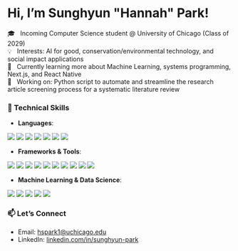 # Hi, I’m Sunghyun "Hannah" Park!

🎓 &nbsp; Incoming Computer Science student @ University of Chicago (Class of 2029)  
💡 &nbsp; Interests: AI for good, conservation/environmental technology, and social impact applications  
🌱 &nbsp; Currently learning more about Machine Learning, systems programming, Next.js, and React Native  
🚀 &nbsp; Working on: Python script to automate and streamline the research article screening process for a systematic literature review

### 🔧 Technical Skills
- **Languages**:  
<img src = "https://img.shields.io/badge/Python-4584b6?style=for-the-badge&logo=python&logoColor=white"> 
<img src = "https://img.shields.io/badge/C++-333333?style=for-the-badge&logo=C++&logoColor=white"> 
<img src = "https://img.shields.io/badge/JavaScript-F0DB4F?style=for-the-badge&logo=JavaScript&logoColor=white"> 
<img src = "https://img.shields.io/badge/TypeScript-3178c6?style=for-the-badge&logo=TypeScript&logoColor=white"> 
<img src = "https://img.shields.io/badge/SQL-F29111?style=for-the-badge&logo=SQL&logoColor=white"> 
<img src = "https://img.shields.io/badge/HTML-F24E1E?style=for-the-badge&logo=HTML&logoColor=white"> 
<img src = "https://img.shields.io/badge/CSS-663399?style=for-the-badge&logo=CSS&logoColor=white"> 

- **Frameworks & Tools**:  
<img src = "https://img.shields.io/badge/ReactJS-61dbfb?style=for-the-badge&logo=React&logoColor=white"> 
<img src = "https://img.shields.io/badge/React Native-3178c6?style=for-the-badge&logo=React&logoColor=white"> 
<img src = "https://img.shields.io/badge/Flask-00008B?style=for-the-badge&logo=Flask&logoColor=white"> 
<img src = "https://img.shields.io/badge/Firebase-DD2C00?style=for-the-badge&logo=Firebase&logoColor=white"> 
<img src = "https://img.shields.io/badge/Git-3E2C00?style=for-the-badge&logo=Git&logoColor=white"> 
<img src = "https://img.shields.io/badge/GitHub-100000?style=for-the-badge&logo=github&logoColor=white">
<img src = "https://img.shields.io/badge/Node.js-68A063?style=for-the-badge&logo=Node&logoColor=white"> 
<img src = "https://img.shields.io/badge/Express-C11C84?style=for-the-badge&logo=Express&logoColor=white"> 
<img src = "https://img.shields.io/badge/MongoDB-4DB33D?style=for-the-badge&logo=MongoDB&logoColor=white"> 
<img src = "https://img.shields.io/badge/Markdown-000000?style=for-the-badge&logo=markdown&logoColor=white">

- **Machine Learning & Data Science**:  
<img src = "https://img.shields.io/badge/TensorFlow-FFA800?style=for-the-badge&logo=TensorFlow&logoColor=white"> 
<img src = "https://img.shields.io/badge/scikit--learn-333333?style=for-the-badge&logo=scikit-learn&logoColor=white"> 
<img src = "https://img.shields.io/badge/pandas-150458?style=for-the-badge&logo=pandas&logoColor=white"> 
<img src = "https://img.shields.io/badge/NumPy-E70488?style=for-the-badge&logo=NumPy&logoColor=white"> 
<img src = "https://img.shields.io/badge/Matplotlib-008080?style=for-the-badge&logo=Matplotlib&logoColor=white"> 

### 📫 Let’s Connect
- Email: hspark1@uchicago.edu 
- LinkedIn: [linkedin.com/in/sunghyun-park](https://www.linkedin.com/in/sunghyun-park/)  
<!-- - Personal Website/Portfolio: [LINK](#)   -->

<!--
**hannahpark2005/hannahpark2005** is a ✨ _special_ ✨ repository because its `README.md` (this file) appears on your GitHub profile.

Here are some ideas to get you started:

- 🔭 I’m currently working on ...
- 🌱 I’m currently learning ...
- 👯 I’m looking to collaborate on ...
- 🤔 I’m looking for help with ...
- 💬 Ask me about ...
- 📫 How to reach me: ...
- 😄 Pronouns: ...
- ⚡ Fun fact: ...
-->
